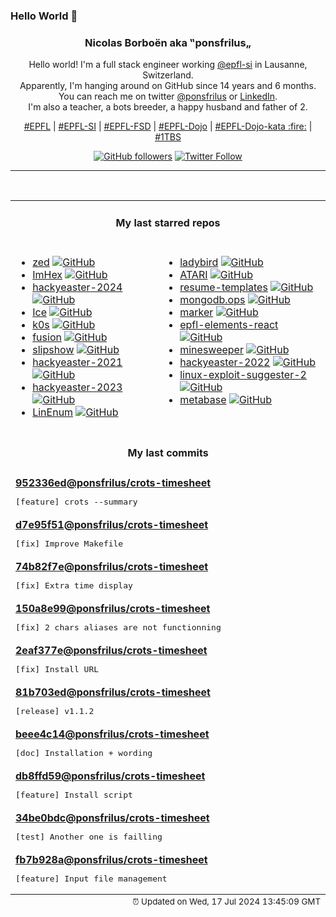 ### Hello World 👋

<p align="center">
  <!-- use https://avatars.githubusercontent.com/u/176002?v=4 for your default github picture 
  <img src="https://raw.githubusercontent.com/ponsfrilus/ponsfrilus/master/img/ponsfrilus.png" title="Nicolas Borboën aka ‟ponsfrilus„" alt="Nicolas Borboën aka ‟ponsfrilus„" /> -->
  <h3 align="center">
    Nicolas Borboën aka ‟ponsfrilus„
  </h3>
  <p align="center">
    Hello world! I'm a full stack engineer working <a href="https://github.com/epfl-si">@epfl-si</a> in Lausanne, Switzerland.
    <br />Apparently, I'm hanging around on GitHub since 14 years and 6 months.
    <br />You can reach me on twitter <a href="https://twitter.com/ponsfrilus">@ponsfrilus</a> or <a href="http://linkedin.com/in/nicolasborboen">LinkedIn</a>.
    <br />I'm also a teacher, a bots breeder, a happy husband and father of 2.
  </p>
  <p align="center">
    <a href="https://www.epfl.ch">#EPFL</a> | 
    <a href="https://github.com/epfl-si/">#EPFL-SI</a> | 
    <a href="https://github.com/epfl-fsd">#EPFL-FSD</a> | 
    <a href="https://github.com/topics/epfl-dojo">#EPFL-Dojo</a> | 
    <a href="https://github.com/topics/epfl-dojo-kata">#EPFL-Dojo-kata :fire:</a> | 
    <a href="https://en.wikipedia.org/wiki/Indentation_style#Variant:_1TBS_(OTBS)">#1TBS</a>
  </p>
  <p align="center">
    <a href="https://github.com/ponsfrilus"><img alt="GitHub followers" src="https://img.shields.io/github/followers/ponsfrilus?label=Follow%20me%20on%20github&style=social"></a>
    <a href="https://twitter.com/ponsfrilus"><img alt="Twitter Follow" src="https://img.shields.io/twitter/follow/ponsfrilus?label=follow%20me%20on%20twitter&style=social"></a>
  </p>
  </p><hr><table align="center">
<tr>
<td colspan="2" align="center"><h4>My last starred repos</h4></td>
</tr>
<tr>
<td valign="top">
<ul>
<li>
<a href="https://github.com/zed-industries/zed" title="Code at the speed of thought – Zed is a high-performance, multiplayer code editor from the creators of Atom and Tree-sitter." target="_blank">zed</a>&nbsp;<a href="https://github.com/zed-industries/zed" title="Code at the speed of thought – Zed is a high-performance, multiplayer code editor from the creators of Atom and Tree-sitter." target="_blank"><img src="https://img.shields.io/github/stars/zed-industries/zed?style=social" alt="GitHub"></a>
</li>
<li>
<a href="https://github.com/WerWolv/ImHex" title="🔍 A Hex Editor for Reverse Engineers, Programmers and people who value their retinas when working at 3 AM." target="_blank">ImHex</a>&nbsp;<a href="https://github.com/WerWolv/ImHex" title="🔍 A Hex Editor for Reverse Engineers, Programmers and people who value their retinas when working at 3 AM." target="_blank"><img src="https://img.shields.io/github/stars/WerWolv/ImHex?style=social" alt="GitHub"></a>
</li>
<li>
<a href="https://github.com/PhilippSieber/hackyeaster-2024" title="null" target="_blank">hackyeaster-2024</a>&nbsp;<a href="https://github.com/PhilippSieber/hackyeaster-2024" title="null" target="_blank"><img src="https://img.shields.io/github/stars/PhilippSieber/hackyeaster-2024?style=social" alt="GitHub"></a>
</li>
<li>
<a href="https://github.com/jordanbaird/Ice" title="Powerful menu bar manager for macOS" target="_blank">Ice</a>&nbsp;<a href="https://github.com/jordanbaird/Ice" title="Powerful menu bar manager for macOS" target="_blank"><img src="https://img.shields.io/github/stars/jordanbaird/Ice?style=social" alt="GitHub"></a>
</li>
<li>
<a href="https://github.com/k0sproject/k0s" title="k0s - The Zero Friction Kubernetes" target="_blank">k0s</a>&nbsp;<a href="https://github.com/k0sproject/k0s" title="k0s - The Zero Friction Kubernetes" target="_blank"><img src="https://img.shields.io/github/stars/k0sproject/k0s?style=social" alt="GitHub"></a>
</li>
<li>
<a href="https://github.com/0x2E/fusion" title="A lightweight, self-hosted friendly RSS aggregator and reader" target="_blank">fusion</a>&nbsp;<a href="https://github.com/0x2E/fusion" title="A lightweight, self-hosted friendly RSS aggregator and reader" target="_blank"><img src="https://img.shields.io/github/stars/0x2E/fusion?style=social" alt="GitHub"></a>
</li>
<li>
<a href="https://github.com/panglesd/slipshow" title="An engine for displaying slips, the next-gen version of slides" target="_blank">slipshow</a>&nbsp;<a href="https://github.com/panglesd/slipshow" title="An engine for displaying slips, the next-gen version of slides" target="_blank"><img src="https://img.shields.io/github/stars/panglesd/slipshow?style=social" alt="GitHub"></a>
</li>
<li>
<a href="https://github.com/PhilippSieber/hackyeaster-2021" title="null" target="_blank">hackyeaster-2021</a>&nbsp;<a href="https://github.com/PhilippSieber/hackyeaster-2021" title="null" target="_blank"><img src="https://img.shields.io/github/stars/PhilippSieber/hackyeaster-2021?style=social" alt="GitHub"></a>
</li>
<li>
<a href="https://github.com/PhilippSieber/hackyeaster-2023" title="null" target="_blank">hackyeaster-2023</a>&nbsp;<a href="https://github.com/PhilippSieber/hackyeaster-2023" title="null" target="_blank"><img src="https://img.shields.io/github/stars/PhilippSieber/hackyeaster-2023?style=social" alt="GitHub"></a>
</li>
<li>
<a href="https://github.com/rebootuser/LinEnum" title="Scripted Local Linux Enumeration & Privilege Escalation Checks" target="_blank">LinEnum</a>&nbsp;<a href="https://github.com/rebootuser/LinEnum" title="Scripted Local Linux Enumeration & Privilege Escalation Checks" target="_blank"><img src="https://img.shields.io/github/stars/rebootuser/LinEnum?style=social" alt="GitHub"></a>
</li>
</ul>
<img width="450" height="1" /></td>
<td valign="top">
<ul>
<li>
<a href="https://github.com/LadybirdBrowser/ladybird" title="Truly independent web browser" target="_blank">ladybird</a>&nbsp;<a href="https://github.com/LadybirdBrowser/ladybird" title="Truly independent web browser" target="_blank"><img src="https://img.shields.io/github/stars/LadybirdBrowser/ladybird?style=social" alt="GitHub"></a>
</li>
<li>
<a href="https://github.com/epfl-si/ATARI" title="Code source for atari.epfl.ch" target="_blank">ATARI</a>&nbsp;<a href="https://github.com/epfl-si/ATARI" title="Code source for atari.epfl.ch" target="_blank"><img src="https://img.shields.io/github/stars/epfl-si/ATARI?style=social" alt="GitHub"></a>
</li>
<li>
<a href="https://github.com/r-engineeringresumes/resume-templates" title="r/EngineeringResumes Resume Templates" target="_blank">resume-templates</a>&nbsp;<a href="https://github.com/r-engineeringresumes/resume-templates" title="r/EngineeringResumes Resume Templates" target="_blank"><img src="https://img.shields.io/github/stars/r-engineeringresumes/resume-templates?style=social" alt="GitHub"></a>
</li>
<li>
<a href="https://github.com/epfl-si/mongodb.ops" title="Ansible automation and other “ops” assets for the MongoDB hosting service" target="_blank">mongodb.ops</a>&nbsp;<a href="https://github.com/epfl-si/mongodb.ops" title="Ansible automation and other “ops” assets for the MongoDB hosting service" target="_blank"><img src="https://img.shields.io/github/stars/epfl-si/mongodb.ops?style=social" alt="GitHub"></a>
</li>
<li>
<a href="https://github.com/VikParuchuri/marker" title="Convert PDF to markdown quickly with high accuracy" target="_blank">marker</a>&nbsp;<a href="https://github.com/VikParuchuri/marker" title="Convert PDF to markdown quickly with high accuracy" target="_blank"><img src="https://img.shields.io/github/stars/VikParuchuri/marker?style=social" alt="GitHub"></a>
</li>
<li>
<a href="https://github.com/epfl-si/epfl-elements-react" title="React bindings for https://epfl-si.github.io/elements" target="_blank">epfl-elements-react</a>&nbsp;<a href="https://github.com/epfl-si/epfl-elements-react" title="React bindings for https://epfl-si.github.io/elements" target="_blank"><img src="https://img.shields.io/github/stars/epfl-si/epfl-elements-react?style=social" alt="GitHub"></a>
</li>
<li>
<a href="https://github.com/Imbwbl/minesweeper" title="null" target="_blank">minesweeper</a>&nbsp;<a href="https://github.com/Imbwbl/minesweeper" title="null" target="_blank"><img src="https://img.shields.io/github/stars/Imbwbl/minesweeper?style=social" alt="GitHub"></a>
</li>
<li>
<a href="https://github.com/PhilippSieber/hackyeaster-2022" title="null" target="_blank">hackyeaster-2022</a>&nbsp;<a href="https://github.com/PhilippSieber/hackyeaster-2022" title="null" target="_blank"><img src="https://img.shields.io/github/stars/PhilippSieber/hackyeaster-2022?style=social" alt="GitHub"></a>
</li>
<li>
<a href="https://github.com/jondonas/linux-exploit-suggester-2" title="Next-Generation Linux Kernel Exploit Suggester" target="_blank">linux-exploit-suggester-2</a>&nbsp;<a href="https://github.com/jondonas/linux-exploit-suggester-2" title="Next-Generation Linux Kernel Exploit Suggester" target="_blank"><img src="https://img.shields.io/github/stars/jondonas/linux-exploit-suggester-2?style=social" alt="GitHub"></a>
</li>
<li>
<a href="https://github.com/metabase/metabase" title="The simplest, fastest way to get business intelligence and analytics to everyone in your company :yum:" target="_blank">metabase</a>&nbsp;<a href="https://github.com/metabase/metabase" title="The simplest, fastest way to get business intelligence and analytics to everyone in your company :yum:" target="_blank"><img src="https://img.shields.io/github/stars/metabase/metabase?style=social" alt="GitHub"></a>
</li>
</ul>
<img width="450" height="1" /></td>
</tr>
<tr>
<td colspan="2" align="center"><h4>My last commits</h4></td>
</tr>
<tr>
        <td colspan="2">
          <div><strong><a href="https://api.github.com/repos/ponsfrilus/crots-timesheet/commits/952336ede991f037698326e8e0a6d593808f4a1a" title="2024-07-06T17:53:31.000+02:00" target="_blank">952336ed</a><a href="https://github.com/ponsfrilus">@ponsfrilus</a><a href="https://github.com/ponsfrilus/crots-timesheet" title="CLI tools to manage my timesheet">/crots-timesheet</a></strong></div>
          <pre>[feature] crots --summary</pre>
        </td>
        </tr><tr>
        <td colspan="2">
          <div><strong><a href="https://api.github.com/repos/ponsfrilus/crots-timesheet/commits/d7e95f512c9dcb17cc8bf95357ae2c396d5d83f0" title="2024-07-06T17:53:02.000+02:00" target="_blank">d7e95f51</a><a href="https://github.com/ponsfrilus">@ponsfrilus</a><a href="https://github.com/ponsfrilus/crots-timesheet" title="CLI tools to manage my timesheet">/crots-timesheet</a></strong></div>
          <pre>[fix] Improve Makefile</pre>
        </td>
        </tr><tr>
        <td colspan="2">
          <div><strong><a href="https://api.github.com/repos/ponsfrilus/crots-timesheet/commits/74b82f7ec67d7a65f950551677a7122da653b126" title="2024-07-06T16:36:13.000+02:00" target="_blank">74b82f7e</a><a href="https://github.com/ponsfrilus">@ponsfrilus</a><a href="https://github.com/ponsfrilus/crots-timesheet" title="CLI tools to manage my timesheet">/crots-timesheet</a></strong></div>
          <pre>[fix] Extra time display</pre>
        </td>
        </tr><tr>
        <td colspan="2">
          <div><strong><a href="https://api.github.com/repos/ponsfrilus/crots-timesheet/commits/150a8e99000d5d41de845011e1033494ba4eae2d" title="2024-07-06T14:54:13.000+02:00" target="_blank">150a8e99</a><a href="https://github.com/ponsfrilus">@ponsfrilus</a><a href="https://github.com/ponsfrilus/crots-timesheet" title="CLI tools to manage my timesheet">/crots-timesheet</a></strong></div>
          <pre>[fix] 2 chars aliases are not functionning</pre>
        </td>
        </tr><tr>
        <td colspan="2">
          <div><strong><a href="https://api.github.com/repos/ponsfrilus/crots-timesheet/commits/2eaf377ef564743ff8bcc1de6732243b6148ec64" title="2024-07-06T14:52:44.000+02:00" target="_blank">2eaf377e</a><a href="https://github.com/ponsfrilus">@ponsfrilus</a><a href="https://github.com/ponsfrilus/crots-timesheet" title="CLI tools to manage my timesheet">/crots-timesheet</a></strong></div>
          <pre>[fix] Install URL</pre>
        </td>
        </tr><tr>
        <td colspan="2">
          <div><strong><a href="https://api.github.com/repos/ponsfrilus/crots-timesheet/commits/81b703ede1e9a4151df33c6329a3a2da53c9d7a5" title="2024-07-06T14:46:19.000+02:00" target="_blank">81b703ed</a><a href="https://github.com/ponsfrilus">@ponsfrilus</a><a href="https://github.com/ponsfrilus/crots-timesheet" title="CLI tools to manage my timesheet">/crots-timesheet</a></strong></div>
          <pre>[release] v1.1.2</pre>
        </td>
        </tr><tr>
        <td colspan="2">
          <div><strong><a href="https://api.github.com/repos/ponsfrilus/crots-timesheet/commits/beee4c14b7f773d5c55166dfda240799c4e19d16" title="2024-07-06T14:37:17.000+02:00" target="_blank">beee4c14</a><a href="https://github.com/ponsfrilus">@ponsfrilus</a><a href="https://github.com/ponsfrilus/crots-timesheet" title="CLI tools to manage my timesheet">/crots-timesheet</a></strong></div>
          <pre>[doc] Installation + wording</pre>
        </td>
        </tr><tr>
        <td colspan="2">
          <div><strong><a href="https://api.github.com/repos/ponsfrilus/crots-timesheet/commits/db8ffd59433fe613a6a9163cf82cae23d70d2f57" title="2024-07-06T14:36:52.000+02:00" target="_blank">db8ffd59</a><a href="https://github.com/ponsfrilus">@ponsfrilus</a><a href="https://github.com/ponsfrilus/crots-timesheet" title="CLI tools to manage my timesheet">/crots-timesheet</a></strong></div>
          <pre>[feature] Install script</pre>
        </td>
        </tr><tr>
        <td colspan="2">
          <div><strong><a href="https://api.github.com/repos/ponsfrilus/crots-timesheet/commits/34be0bdc9208d6c2a3268626d8dd180fc4a10de5" title="2024-07-06T14:36:25.000+02:00" target="_blank">34be0bdc</a><a href="https://github.com/ponsfrilus">@ponsfrilus</a><a href="https://github.com/ponsfrilus/crots-timesheet" title="CLI tools to manage my timesheet">/crots-timesheet</a></strong></div>
          <pre>[test] Another one is failling</pre>
        </td>
        </tr><tr>
        <td colspan="2">
          <div><strong><a href="https://api.github.com/repos/ponsfrilus/crots-timesheet/commits/fb7b928a0cf059648afdf14f3ba81f605c07ae7c" title="2024-07-06T14:36:09.000+02:00" target="_blank">fb7b928a</a><a href="https://github.com/ponsfrilus">@ponsfrilus</a><a href="https://github.com/ponsfrilus/crots-timesheet" title="CLI tools to manage my timesheet">/crots-timesheet</a></strong></div>
          <pre>[feature] Input file management</pre>
        </td>
        </tr><tfoot>
<tr>
<td colspan="2" align="right">
<img width="900" height="1" />
<small>⏰ Updated on Wed, 17 Jul 2024 13:45:09 GMT</small>
</td>
</tr>
</tfoot>
<br />
</table>
